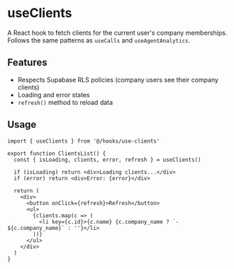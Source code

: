 # useClients

A React hook to fetch clients for the current user's company memberships. Follows the same patterns as `useCalls` and `useAgentAnalytics`.

## Features

- Respects Supabase RLS policies (company users see their company clients)
- Loading and error states
- `refresh()` method to reload data

## Usage

```tsx
import { useClients } from '@/hooks/use-clients'

export function ClientsList() {
  const { isLoading, clients, error, refresh } = useClients()

  if (isLoading) return <div>Loading clients...</div>
  if (error) return <div>Error: {error}</div>

  return (
    <div>
      <button onClick={refresh}>Refresh</button>
      <ul>
        {clients.map(c => (
          <li key={c.id}>{c.name} {c.company_name ? `- ${c.company_name}` : ''}</li>
        ))}
      </ul>
    </div>
  )
}
```


